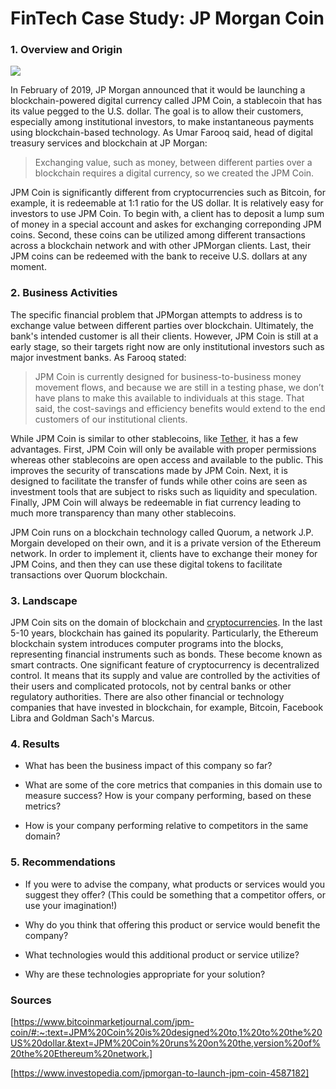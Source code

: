 # FinTech Case Study: JP Morgan Coin

### 1. Overview and Origin
![](https://www.mediashower.com/img/C0326DB2-4416-11EB-B708-8C93A142586A/bigstock-Bitcoin-On-A-Stack-Of-Coins-Wi-286589074_600x.jpg)

In February of 2019, JP Morgan announced that it would be launching a blockchain-powered digital currency called JPM Coin, a stablecoin that has its value pegged to the U.S. dollar. The goal is to allow their customers, especially among institutional investors, to make instantaneous payments using blockchain-based technology. As Umar Farooq said, head of digital treasury services and blockchain at JP Morgan: 

> Exchanging value, such as money, between different parties over a blockchain requires a digital currency, so we created the JPM Coin.

 JPM Coin is significantly different from cryptocurrencies such as Bitcoin, for example, it is redeemable at 1:1 ratio for the US dollar. It is relatively easy for investors to use JPM Coin. To begin with, a client has to deposit a lump sum of money in a special account and askes for exchanging correponding JPM coins. Second, these coins can be utilized among different transactions across a blockchain network and with other JPMorgan clients. Last, their JPM coins can be redeemed with the bank to receive U.S. dollars at any moment.


### 2. Business Activities

The specific financial problem that JPMorgan attempts to address is to exchange value between different parties over blockchain. Ultimately, the bank's intended customer is all their clients. However, JPM Coin is still at a early stage, so their targets right now are only institutional investors such as major investment banks. As Farooq stated:

> JPM Coin is currently designed for business-to-business money movement flows, and because we are still in a testing phase, we don’t have plans to make this available to individuals at this stage. That said, the cost-savings and efficiency benefits would extend to the end customers of our institutional clients.

While JPM Coin is similar to other stablecoins, like [Tether](https://en.wikipedia.org/wiki/Tether_(cryptocurrency)), it has a few advantages. First, JPM Coin will only be available with proper permissions whereas other stablecoins are open access and available to the public. This improves the security of transcations made by JPM Coin. Next, it is designed to facilitate the transfer of funds while other coins are seen as investment tools that are subject to risks such as liquidity and speculation. Finally, JPM Coin will always be redeemable in fiat currency leading to much more transparency than many other stablecoins.

JPM Coin runs on a blockchain technology called Quorum, a network J.P. Morgain developed on their own, and it is a private version of the Ethereum network. In order to implement it, clients have to exchange their money for JPM Coins, and then they can use these digital tokens to facilitate transactions over Quorum blockchain.


### 3. Landscape

JPM Coin sits on the domain of blockchain and [cryptocurrencies](https://www.moneycrashers.com/cryptocurrency-history-bitcoin-alternatives/). In the last 5-10 years, blockchain has gained its popularity. Particularly, the Ethereum blockchain system introduces computer programs into the blocks, representing financial instruments such as bonds. These become known as smart contracts. One significant feature of cryptocurrency is decentralized control. It means that its supply and value are controlled by the activities of their users and complicated protocols, not by central banks or other regulatory authorities. There are also other financial or technology companies that have invested in blockchain, for example, Bitcoin, Facebook Libra and Goldman Sach's Marcus.

### 4. Results

* What has been the business impact of this company so far?

* What are some of the core metrics that companies in this domain use to measure success? How is your company performing, based on these metrics?

* How is your company performing relative to competitors in the same domain?

### 5. Recommendations

* If you were to advise the company, what products or services would you suggest they offer? (This could be something that a competitor offers, or use your imagination!)

* Why do you think that offering this product or service would benefit the company?

* What technologies would this additional product or service utilize?

* Why are these technologies appropriate for your solution?


### Sources

[https://www.bitcoinmarketjournal.com/jpm-coin/#:~:text=JPM%20Coin%20is%20designed%20to,1%20to%20the%20US%20dollar.&text=JPM%20Coin%20runs%20on%20the,version%20of%20the%20Ethereum%20network.]

[https://www.investopedia.com/jpmorgan-to-launch-jpm-coin-4587182]
